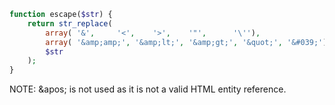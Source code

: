 ```php
function escape($str) {
    return str_replace(
        array( '&',     '<',    '>',    '"',      '\''),
        array( '&amp;amp;', '&amp;lt;', '&amp;gt;', '&quot;', '&#039;'),
        $str
    );
}
```

NOTE: &amp;apos; is not used as it is not a valid HTML entity reference.
